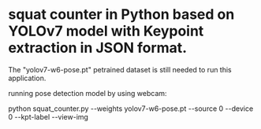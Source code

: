 # squat counter in Python based on YOLOv7 model with Keypoint extraction in JSON format. 

The "yolov7-w6-pose.pt" petrained dataset is still needed to run this application.
</p>
running pose detection model by using webcam:
</P>
python squat_counter.py --weights yolov7-w6-pose.pt --source 0 --device 0 --kpt-label --view-img
